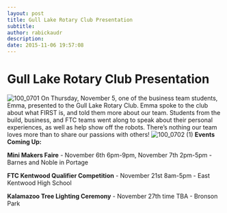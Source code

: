 ```yaml
---
layout: post
title: Gull Lake Rotary Club Presentation
subtitle:
author: rabickaudr
description:
date: 2015-11-06 19:57:08
---
```


# Gull Lake Rotary Club Presentation

![100_0701](/wp-content/uploads/2015/11/100_0701.jpg) On Thursday, November 5, one of the business team students, Emma, presented to the Gull Lake Rotary Club. Emma spoke to the club about what FIRST is, and told them more about our team. Students from the build, business, and FTC teams went along to speak about their personal experiences, as well as help show off the robots. There’s nothing our team loves more than to share our passions with others! ![100_0702 \(1\)](http://strykeforce.org/wp-content/uploads/2015/11/100_0702-1.jpg) **Events Coming Up:**

**Mini Makers Faire** - November 6th 6pm-9pm, November 7th 2pm-5pm \- Barnes and Noble in Portage

**FTC Kentwood Qualifier Competition** - November 21st 8am-5pm \- East Kentwood High School

**Kalamazoo Tree Lighting Ceremony** - November 27th time TBA - Bronson Park
